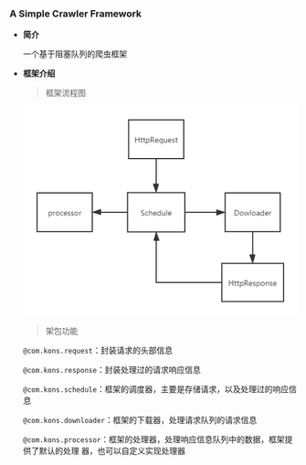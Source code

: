 ### A Simple Crawler Framework

* **简介**

  一个基于阻塞队列的爬虫框架

* **框架介绍**

  > 框架流程图

  ![crawler.png](https://github.com/Jerry-bg/simple-crawler/raw/master/image/crawler.png)

  > 架包功能

  `@com.kons.request`：封装请求的头部信息

  `@com.kons.response`：封装处理过的请求响应信息

  `@com.kons.schedule`：框架的调度器，主要是存储请求，以及处理过的响应信息

  `@com.kons.downloader`：框架的下载器，处理请求队列的请求信息

  `@com.kons.processor`：框架的处理器，处理响应信息队列中的数据，框架提供了默认的处理											器，也可以自定义实现处理器